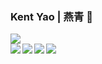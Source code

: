 ### Kent Yao | 燕青 👋

<!--
**yaooqinn/yaooqinn** is a ✨ _special_ ✨ repository because its `README.md` (this file) appears on your GitHub profile.

Here are some ideas to get you started:

- 🔭 I’m currently working on ...
- 🌱 I’m currently learning ...
- 👯 I’m looking to collaborate on ...
- 🤔 I’m looking for help with ...
- 💬 Ask me about ...
- 📫 How to reach me: ...
- 😄 Pronouns: ...
- ⚡ Fun fact: ...
-->

<div>
  <a>
    <img src="http://github-profile-summary-cards.vercel.app/api/cards/profile-details?username=yaooqinn&theme=github" />
  </a>
</div>

<div>
  <a><img align="left" src="http://github-profile-summary-cards.vercel.app/api/cards/repos-per-language?username=yaooqinn&theme=github" /></a>
  <a><img align="left" src="http://github-profile-summary-cards.vercel.app/api/cards/most-commit-language?username=yaooqinn&theme=github" /></a>
</div>

<div>
  <a><img align="left" src="http://github-profile-summary-cards.vercel.app/api/cards/stats?username=yaooqinn&theme=github" /></a>
  <a><img align="left" src="http://github-profile-summary-cards.vercel.app/api/cards/productive-time?username=yaooqinn&theme=github&utcOffset=8" /></a>
</div>
